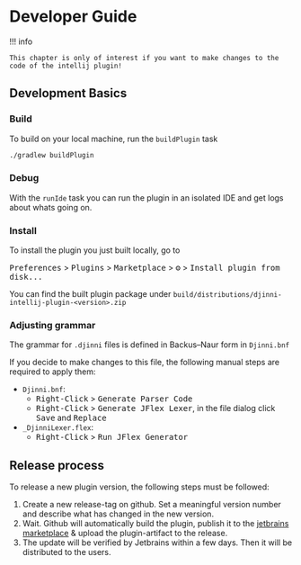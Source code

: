 # Developer Guide

!!! info

    This chapter is only of interest if you want to make changes to the code of the intellij plugin!

## Development Basics

### Build
To build on your local machine, run the `buildPlugin` task

```bash
./gradlew buildPlugin
```

### Debug
With the `runIde` task you can run the plugin in an isolated IDE and get logs about whats going on.

### Install
To install the plugin you just built locally, go to

<kbd>Preferences</kbd> > <kbd>Plugins</kbd> > <kbd>Marketplace</kbd> > <kbd>⚙</kbd> > <kbd>Install plugin from disk...</kbd>

You can find the built plugin package under `build/distributions/djinni-intellij-plugin-<version>.zip`

### Adjusting grammar

The grammar for `.djinni` files is defined in Backus–Naur form in `Djinni.bnf`

If you decide to make changes to this file, the following manual steps are required to apply them:

- `Djinni.bnf`: 
    - <kbd>Right-Click</kbd> > <kbd>Generate Parser Code</kbd>
    - <kbd>Right-Click</kbd> > <kbd>Generate JFlex Lexer</kbd>, in the file dialog click <kbd>Save</kbd> and <kbd>Replace</kbd>
- `_DjinniLexer.flex`:
    - <kbd>Right-Click</kbd> > <kbd>Run JFlex Generator</kbd>
  
## Release process

To release a new plugin version, the following steps must be followed:

1. Create a new release-tag on github. Set a meaningful version number and describe what has changed in the new version.
2. Wait. Github will automatically build the plugin, publish it to the [jetbrains marketplace](https://plugins.jetbrains.com/organization/cross-language-cpp) & upload the plugin-artifact to the release.
3. The update will be verified by Jetbrains within a few days. Then it will be distributed to the users.

